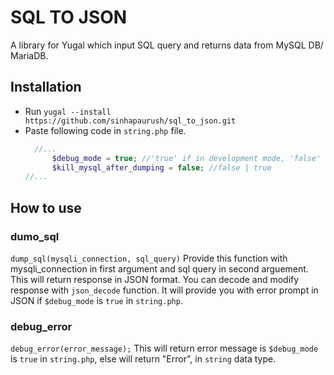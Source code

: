 # SQL TO JSON
A library for Yugal which input SQL query and returns data from MySQL DB/ MariaDB.
## Installation
- Run `yugal --install https://github.com/sinhapaurush/sql_to_json.git`
- Paste following code in `string.php` file.
  ```php
    //...
        $debug_mode = true; //'true' if in development mode, 'false' for relase mode.
        $kill_mysql_after_dumping = false; //false | true
  //...
  ```
 ## How to use
 ### dumo_sql
 ```dump_sql(mysqli_connection, sql_query)```
 Provide this function with mysqli_connection in first argument and sql query in second arguement.
 This will return response in JSON format. You can decode and modify response with `json_decode` function. It will provide you with error prompt in JSON if `$debug_mode` is `true` in `string.php`.
 
 ### debug_error
 ```debug_error(error_message);```
 This will return error message is `$debug_mode` is `true` in `string.php`, else will return "Error", in `string` data type.
